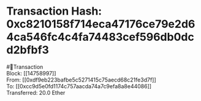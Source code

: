 
Transaction Hash: 0xc8210158f714eca47176ce79e2d64ca546fc4c4fa74483cef596db0dcd2bfbf3
====================================================================================
  
#💸Transaction  
Block: [[14758997]]  
From: [[0xdf9eb223bafbe5c5271415c75aecd68c21fe3d7f]]  
To: [[0xcc9d5e0fd1174c757aacda74a7c9efa8a8e44086]]  
Transferred: 20.0 Ether